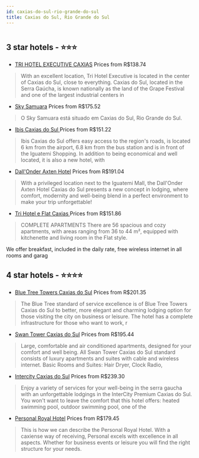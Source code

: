 ```yaml
---
id: caxias-do-sul-rio-grande-do-sul
title: Caxias do Sul, Rio Grande do Sul
---
```


<center><img src="http://media.omnibees.com/Images/1062/Property/53956.jpg" alt="" /></center>


##  3 star hotels - ⭐️⭐️⭐️

-    [TRI HOTEL EXECUTIVE CAXIAS](https://us.hurb.com/hotels/caxias-do-sul/tri-hotel-executive-caxias-OMN-7450?cmp=18055) Prices from R$138.74
   > With an excellent location, Tri Hotel Executive is located in the center of Caxias do Sul, close to everything. Caxias do Sul, located in the Serra Gaúcha, is known nationally as the land of the Grape Festival and one of the largest industrial centers in 
-    [Sky Samuara](https://us.hurb.com/hotels/caxias-do-sul/sky-samuara-OMN-9757?cmp=18055) Prices from R$175.52
   > O Sky Samuara está situado em Caxias do Sul, Rio Grande do Sul.
-    [Ibis Caxias do Sul	](https://us.hurb.com/hotels/caxias-do-sul/ibis-caxias-do-sul-OMN-6225?cmp=18055) Prices from R$151.22
   > Ibis Caxias do Sul offers easy access to the region's roads, is located 6 km from the airport, 6.8 km from the bus station and is in front of the Iguatemi Shopping. In addition to being economical and well located, it is also a new hotel, with
-    [Dall'Onder Axten Hotel](https://us.hurb.com/hotels/caxias-do-sul/dall-onder-axten-hotel-OMN-7030?cmp=18055) Prices from R$191.04
   > With a privileged location next to the Iguatemi Mall, the Dall'Onder Axten Hotel Caxias do Sul presents a new concept in lodging, where comfort, modernity and well-being blend in a perfect environment to make your trip unforgettable!
-    [Tri Hotel e Flat Caxias ](https://us.hurb.com/hotels/caxias-do-sul/tri-hotel-e-flat-caxias-OMN-10585?cmp=18055) Prices from R$151.86
   > COMPLETE APARTMENTSThere are 56 spacious and cozy apartments, with areas ranging from 36 to 44 m², equipped with kitchenette and living room in the Flat style.We offer breakfast, included in the daily rate, free wireless internet in all rooms and garag

##  4 star hotels - ⭐️⭐️⭐️⭐️

-    [Blue Tree Towers Caxias do Sul](https://us.hurb.com/hotels/caxias-do-sul/blue-tree-towers-caxias-do-sul-OMN-1062?cmp=18055) Prices from R$201.35
   > The Blue Tree standard of service excellence is of Blue Tree Towers Caxias do Sul to better, more elegant and charming lodging option for those visiting the city on business or leisure. The hotel has a complete infrastructure for those who want to work, r
-    [Swan Tower Caxias do Sul](https://us.hurb.com/hotels/caxias-do-sul/swan-tower-caxias-do-sul-OMN-3540?cmp=18055) Prices from R$195.44
   > Large, comfortable and air conditioned apartments, designed for your comfort and well being. All Swan Tower Caxias do Sul standard consists of luxury apartments and suites with cable and wireless internet. Basic Rooms and Suites: Hair Dryer, Clock Radio, 
-    [Intercity Caxias do Sul](https://us.hurb.com/hotels/caxias-do-sul/intercity-caxias-do-sul-OMN-2051?cmp=18055) Prices from R$239.30
   > Enjoy a variety of services for your well-being in the serra gaucha with an unforgettable lodgings in the InterCity Premium Caxias do Sul. You won't want to leave the comfort that this hotel offers: heated swimming pool, outdoor swimming pool, one of the 
-    [Personal Royal Hotel](https://us.hurb.com/hotels/caxias-do-sul/personal-royal-hotel-OMN-2691?cmp=18055) Prices from R$179.45
   > This is how we can describe the Personal Royal Hotel. With a caxiense way of receiving, Personal excels with excellence in all aspects.Whether for business events or leisure you will find the right structure for your needs.
